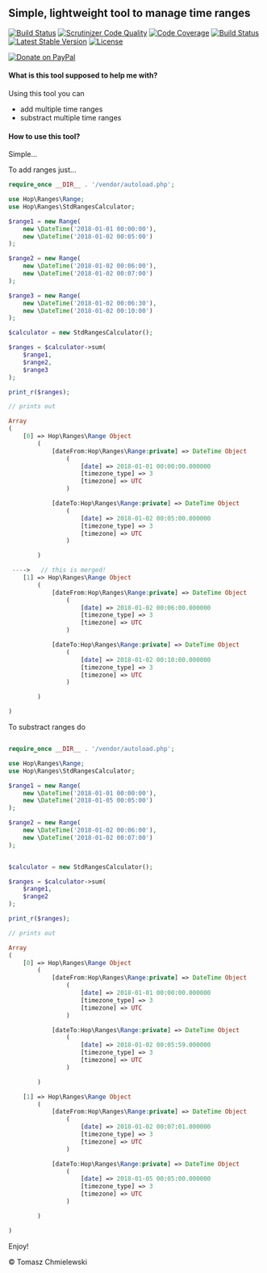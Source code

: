 ## Simple, lightweight tool to manage time ranges
[![Build Status](https://travis-ci.org/chmielewskitomasz/ranges.svg?branch=master)](https://travis-ci.org/chmielewskitomasz/ranges)
[![Scrutinizer Code Quality](https://scrutinizer-ci.com/g/chmielewskitomasz/ranges/badges/quality-score.png?b=master)](https://scrutinizer-ci.com/g/chmielewskitomasz/ranges/?branch=master)
[![Code Coverage](https://scrutinizer-ci.com/g/chmielewskitomasz/ranges/badges/coverage.png?b=master)](https://scrutinizer-ci.com/g/chmielewskitomasz/ranges/?branch=master)
[![Build Status](https://scrutinizer-ci.com/g/chmielewskitomasz/ranges/badges/build.png?b=master)](https://scrutinizer-ci.com/g/chmielewskitomasz/ranges/build-status/master)
[![Latest Stable Version](https://poser.pugx.org/chmielewskitomasz/ranges/v/stable)](https://packagist.org/packages/chmielewskitomasz/ranges)
[![License](https://poser.pugx.org/chmielewskitomasz/ranges/license)](https://packagist.org/packages/chmielewskitomasz/ranges)

[![Donate on PayPal](https://www.paypalobjects.com/en_US/i/btn/btn_donateCC_LG.gif)](https://paypal.me/chmielewskitomasz)

#### What is this tool supposed to help me with?

Using this tool you can 
 - add multiple time ranges
 - substract multiple time ranges
 
#### How to use this tool?

Simple... 

To add ranges just...

```php
require_once __DIR__ . '/vendor/autoload.php';

use Hop\Ranges\Range;
use Hop\Ranges\StdRangesCalculator;

$range1 = new Range(
    new \DateTime('2018-01-01 00:00:00'),
    new \DateTime('2018-01-02 00:05:00')
);

$range2 = new Range(
    new \DateTime('2018-01-02 00:06:00'),
    new \DateTime('2018-01-02 00:07:00')
);

$range3 = new Range(
    new \DateTime('2018-01-02 00:06:30'),
    new \DateTime('2018-01-02 00:10:00')
);

$calculator = new StdRangesCalculator();

$ranges = $calculator->sum(
    $range1,
    $range2,
    $range3
);

print_r($ranges);

// prints out

Array
(
    [0] => Hop\Ranges\Range Object
        (
            [dateFrom:Hop\Ranges\Range:private] => DateTime Object
                (
                    [date] => 2018-01-01 00:00:00.000000
                    [timezone_type] => 3
                    [timezone] => UTC
                )

            [dateTo:Hop\Ranges\Range:private] => DateTime Object
                (
                    [date] => 2018-01-02 00:05:00.000000
                    [timezone_type] => 3
                    [timezone] => UTC
                )

        )

 ---->   // this is merged!
    [1] => Hop\Ranges\Range Object
        (
            [dateFrom:Hop\Ranges\Range:private] => DateTime Object
                (
                    [date] => 2018-01-02 00:06:00.000000
                    [timezone_type] => 3
                    [timezone] => UTC
                )

            [dateTo:Hop\Ranges\Range:private] => DateTime Object
                (
                    [date] => 2018-01-02 00:10:00.000000
                    [timezone_type] => 3
                    [timezone] => UTC
                )

        )

)

```

To substract ranges do

```php

require_once __DIR__ . '/vendor/autoload.php';

use Hop\Ranges\Range;
use Hop\Ranges\StdRangesCalculator;

$range1 = new Range(
    new \DateTime('2018-01-01 00:00:00'),
    new \DateTime('2018-01-05 00:05:00')
);

$range2 = new Range(
    new \DateTime('2018-01-02 00:06:00'),
    new \DateTime('2018-01-02 00:07:00')
);


$calculator = new StdRangesCalculator();

$ranges = $calculator->sum(
    $range1,
    $range2
);

print_r($ranges);

// prints out

Array
(
    [0] => Hop\Ranges\Range Object
        (
            [dateFrom:Hop\Ranges\Range:private] => DateTime Object
                (
                    [date] => 2018-01-01 00:00:00.000000
                    [timezone_type] => 3
                    [timezone] => UTC
                )

            [dateTo:Hop\Ranges\Range:private] => DateTime Object
                (
                    [date] => 2018-01-02 00:05:59.000000
                    [timezone_type] => 3
                    [timezone] => UTC
                )

        )

    [1] => Hop\Ranges\Range Object
        (
            [dateFrom:Hop\Ranges\Range:private] => DateTime Object
                (
                    [date] => 2018-01-02 00:07:01.000000
                    [timezone_type] => 3
                    [timezone] => UTC
                )

            [dateTo:Hop\Ranges\Range:private] => DateTime Object
                (
                    [date] => 2018-01-05 00:05:00.000000
                    [timezone_type] => 3
                    [timezone] => UTC
                )

        )

)

```


Enjoy!

&copy; Tomasz Chmielewski